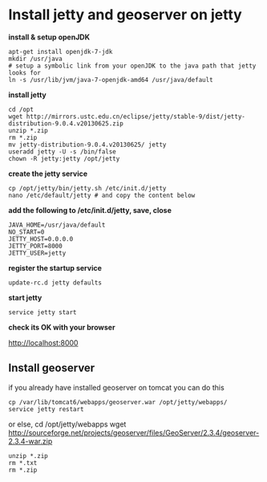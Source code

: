# Install jetty and geoserver on jetty #


**install & setup openJDK**

	apt-get install openjdk-7-jdk
	mkdir /usr/java
	# setup a symbolic link from your openJDK to the java path that jetty looks for 
	ln -s /usr/lib/jvm/java-7-openjdk-amd64 /usr/java/default

**install jetty**

	cd /opt
	wget http://mirrors.ustc.edu.cn/eclipse/jetty/stable-9/dist/jetty-distribution-9.0.4.v20130625.zip
	unzip *.zip
	rm *.zip
	mv jetty-distribution-9.0.4.v20130625/ jetty
	useradd jetty -U -s /bin/false
	chown -R jetty:jetty /opt/jetty

**create the jetty service**

	
	cp /opt/jetty/bin/jetty.sh /etc/init.d/jetty
	nano /etc/default/jetty # and copy the content below


**add the following to /etc/init.d/jetty, save, close**

	JAVA_HOME=/usr/java/default
	NO_START=0
	JETTY_HOST=0.0.0.0
	JETTY_PORT=8000
	JETTY_USER=jetty


**register the startup service**

	update-rc.d jetty defaults


**start jetty**

	service jetty start


**check its OK with your browser**

[http://localhost:8000](http://localhost:8000 "http://localhost:8000")


## Install geoserver ##

if you already have installed geoserver on tomcat you can do this

	cp /var/lib/tomcat6/webapps/geoserver.war /opt/jetty/webapps/
	service jetty restart

or else, 
	cd /opt/jetty/webapps
	wget http://sourceforge.net/projects/geoserver/files/GeoServer/2.3.4/geoserver-2.3.4-war.zip

	unzip *.zip
	rm *.txt
	rm *.zip

